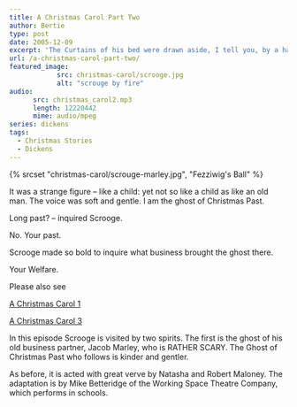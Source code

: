 ```yaml
---
title: A Christmas Carol Part Two
author: Bertie
type: post
date: 2005-12-09
excerpt: 'The Curtains of his bed were drawn aside, I tell you, by a hand.  It was a strange figure  - like a child: yet not so like a child as like an old man.  The voice was soft and gentle. I am the ghost of Christmas Past.'
url: /a-christmas-carol-part-two/
featured_image: 
            src: christmas-carol/scrooge.jpg
            alt: "scrouge by fire"
audio:
      src: christmas_carol2.mp3
      length: 12220442
      mime: audio/mpeg
series: dickens
tags:
  - Christmas Stories
  - Dickens
---
```

{% srcset "christmas-carol/scrouge-marley.jpg", "Fezziwig's Ball" %}

It was a strange figure &#8211; like a child: yet not so like a child as like an old man. The voice was soft and gentle. I am the ghost of Christmas Past.

Long past? &#8211; inquired Scrooge.

No. Your past.

Scrooge made so bold to inquire what business brought the ghost there.

 Your Welfare.

Please also see 

[A Christmas Carol 1][1]

[A Christmas Carol 3][2]

In this episode Scrooge is visited by two spirits. The first is the ghost of his old business partner, Jacob Marley, who is RATHER SCARY. The Ghost of Christmas Past who follows is kinder and gentler.

As before, it is acted with great verve by Natasha and Robert Maloney. The adaptation is by Mike Betteridge of the Working Space Theatre Company, which performs in schools.

 [1]: http://storynory.com/2005/12/02/a-christmas-carol-part-one/
 [2]: http://storynory.com/2005/12/12/a-christmas-carol-part-three/